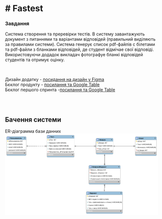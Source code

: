 # # Fastest
### Завдання
Система створення та преревірки тестів. В систему завантажують документ з питаннями та варіантами відповідей (правильний виділяють за правилами системи).
Система генерує список pdf-файлів с білетами та pdf-файли з бланками відповідей, де студент відмічае свої відповіді. 
Використовуючи додадок викладач фотографуе бланкі відповідей студентів та отримує оцінку.

<br><br>
Дизайн додатку - [посидання на дизайн у Figma](https://www.figma.com/file/qmm2YXCDbmeLv3oH59SU7Q/Untitled?node-id=0%3A1) <br>
Бєклог продукту - [посилання та Google Table](https://docs.google.com/spreadsheets/d/1UuI6Cx85vHR5UQqz2wBgwwStmLcmdR46wQpE9lVLe_0/edit?usp=sharing) <br>
Бєклог першого спринта -[посилання та Google Table](https://docs.google.com/spreadsheets/d/1LliFfLlcia2bYayfSoojQYUXv9Tpz1fcZ5TrDVyhLJg/edit?usp=sharing)<br>

<br><br>
## Бачення системи
ER-діаграмма бази данних
![Диаграма](https://github.com/mariiasirenko2/Fastest/blob/main/img/ER_diagramm_Fastest.png)

